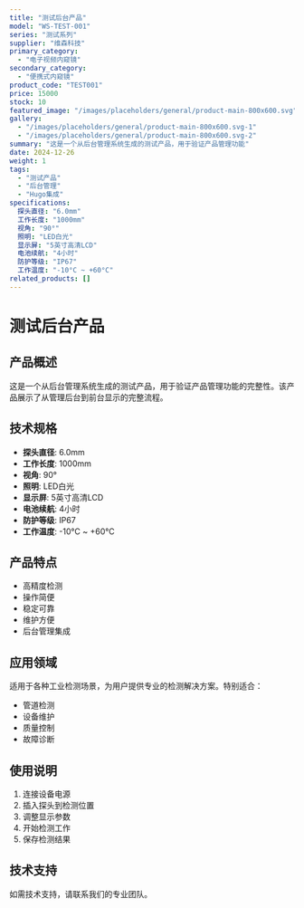 ```yaml
---
title: "测试后台产品"
model: "WS-TEST-001"
series: "测试系列"
supplier: "维森科技"
primary_category:
  - "电子视频内窥镜"
secondary_category:
  - "便携式内窥镜"
product_code: "TEST001"
price: 15000
stock: 10
featured_image: "/images/placeholders/general/product-main-800x600.svg"
gallery:
  - "/images/placeholders/general/product-main-800x600.svg-1"
  - "/images/placeholders/general/product-main-800x600.svg-2"
summary: "这是一个从后台管理系统生成的测试产品，用于验证产品管理功能"
date: 2024-12-26
weight: 1
tags:
  - "测试产品"
  - "后台管理"
  - "Hugo集成"
specifications:
  探头直径: "6.0mm"
  工作长度: "1000mm"
  视角: "90°"
  照明: "LED白光"
  显示屏: "5英寸高清LCD"
  电池续航: "4小时"
  防护等级: "IP67"
  工作温度: "-10°C ~ +60°C"
related_products: []
---
```


# 测试后台产品

## 产品概述

这是一个从后台管理系统生成的测试产品，用于验证产品管理功能的完整性。该产品展示了从管理后台到前台显示的完整流程。

## 技术规格

- **探头直径**: 6.0mm
- **工作长度**: 1000mm
- **视角**: 90°
- **照明**: LED白光
- **显示屏**: 5英寸高清LCD
- **电池续航**: 4小时
- **防护等级**: IP67
- **工作温度**: -10°C ~ +60°C

## 产品特点

- 高精度检测
- 操作简便
- 稳定可靠
- 维护方便
- 后台管理集成

## 应用领域

适用于各种工业检测场景，为用户提供专业的检测解决方案。特别适合：

- 管道检测
- 设备维护
- 质量控制
- 故障诊断

## 使用说明

1. 连接设备电源
2. 插入探头到检测位置
3. 调整显示参数
4. 开始检测工作
5. 保存检测结果

## 技术支持

如需技术支持，请联系我们的专业团队。
